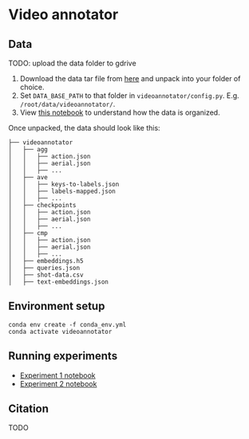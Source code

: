 # Video annotator

## Data
TODO: upload the data folder to gdrive

1. Download the data tar file from [here](http://todo.com/todo) and unpack into your folder of choice.
2. Set `DATA_BASE_PATH` to that folder in `videoannotator/config.py`. E.g. `/root/data/videoannotator/`.
3. View [this notebook](data-exploration.ipynb) to understand how the data is organized.

Once unpacked, the data should look like this:
```
├── videoannotator
│   ├── agg
│   │   ├── action.json
│   │   ├── aerial.json
│   │   ├── ...
│   ├── ave
│   │   ├── keys-to-labels.json
│   │   ├── labels-mapped.json
│   │   ├── ...
│   ├── checkpoints
│   │   ├── action.json
│   │   ├── aerial.json
│   │   ├── ...
│   ├── cmp
│   │   ├── action.json
│   │   ├── aerial.json
│   │   ├── ...
│   ├── embeddings.h5
│   ├── queries.json
│   ├── shot-data.csv
│   ├── text-embeddings.json
```

## Environment setup
```shell
conda env create -f conda_env.yml
conda activate videoannotator
```

## Running experiments
- [Experiment 1 notebook](exp1.ipynb)
- [Experiment 2 notebook](exp2.ipynb)

## Citation
TODO
